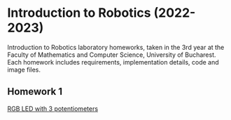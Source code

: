 # Introduction to Robotics (2022-2023)
Introduction to Robotics laboratory homeworks, taken in the 3rd year at the Faculty of Mathematics and Computer Science, University of Bucharest. Each homework includes requirements, implementation details, code and image files.

## Homework 1
[RGB LED with 3 potentiometers](https://github.com/Angel1Ionita/IntroductionToRobotics/tree/main/Homework/Homework1)

